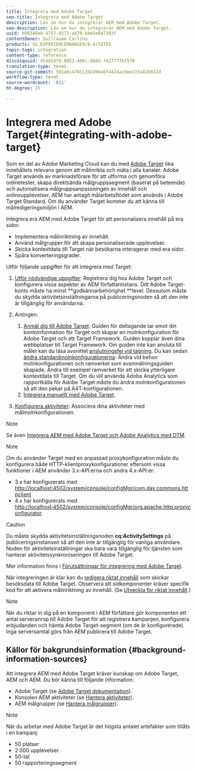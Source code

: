 ```yaml
---
title: Integrera med Adobe Target
seo-title: Integrera med Adobe Target
description: Läs om hur du integrerar AEM med Adobe Target.
seo-description: Läs om hur du integrerar AEM med Adobe Target.
uuid: b90346e8-9757-4272-a870-bbe5e647303f
contentOwner: Guillaume Carlino
products: SG_EXPERIENCEMANAGER/6.4/SITES
topic-tags: integration
content-type: reference
discoiquuid: 454854f8-6053-406c-888d-f427777bf570
translation-type: tm+mt
source-git-commit: 501a6c470113d249646f4424a19ee215a82b032d
workflow-type: tm+mt
source-wordcount: '611'
ht-degree: 1%

---
```



# Integrera med Adobe Target{#integrating-with-adobe-target}

Som en del av Adobe Marketing Cloud kan du med [Adobe Target](http://www.adobe.com/ro/solutions/testing-targeting/testandtarget.html) öka innehållets relevans genom att målinrikta och mäta i alla kanaler. Adobe Target används av marknadsförare för att utforma och genomföra onlinetester, skapa direktsända målgruppssegment (baserat på beteende) och automatisera målgruppsanpassningen av innehåll och onlineupplevelser. AEM har antagit målarbetsflödet som används i Adobe Target Standard. Om du använder Target kommer du att känna till målredigeringsmiljön i AEM.

Integrera era AEM med Adobe Target för att personalisera innehåll på era sidor:

* Implementera målinriktning av innehåll.
* Använd målgrupper för att skapa personaliserade upplevelser.
* Skicka kontextdata till Target när besökarna interagerar med era sidor.
* Spåra konverteringsgrader.

Utför följande uppgifter för att integrera med Target:

1. [Utför nödvändiga uppgifter](/help/sites-administering/target-requirements.md): Registrera dig hos Adobe Target och konfigurera vissa aspekter av AEM författarinstans. Ditt Adobe Target-konto måste ha minst **godkännarbehörighet **level. Dessutom måste du skydda aktivitetsinställningarna på publiceringsnoden så att den inte är tillgänglig för användarna.

1. Antingen:

   1. [Anmäl dig till Adobe Target](/help/sites-administering/opt-in.md): Guiden för deltagande tar emot din kontoinformation för Target och skapar en molnkonfiguration för Adobe Target och ett Target Framework. Guiden kopplar även dina webbplatser till Target Framework. Om guiden inte kan ansluta till målet kan du läsa avsnittet [anslutningsfel vid tagning](/help/sites-administering/target-configuring.md#troubleshooting-target-connection-problems). Du kan sedan [ändra standardmolnkonfigurationerna](/help/sites-administering/target-configuring.md#modifying-the-opt-in-wizard-configurations): Ändra vid behov molnkonfigurationen och ramverket som avanmälningsguiden skapade. Ändra till exempel ramverket för att skicka ytterligare kontextdata till Target. Om du vill använda Adobe Analytics som rapportkälla för Adobe Target måste du ändra molnkonfigurationen så att den pekar på A4T-konfigurationen.
   1. [Integrera manuellt med Adobe Target](/help/sites-administering/target-configuring.md#manually-integrating-with-adobe-target).

1. [Konfigurera aktiviteter](/help/sites-authoring/activitylib.md): Associera dina aktiviteter med målmolnkonfigurationen.

>[!NOTE]
>
>Se även [Integrera AEM med Adobe Target och Adobe Analytics med DTM](https://helpx.adobe.com/experience-manager/using/integrate-digital-marketing-solutions.html).

>[!NOTE]
>
>Om du använder Target med en anpassad proxykonfiguration måste du konfigurera både HTTP-klientproxykonfigurationer eftersom vissa funktioner i AEM använder 3.x-API:erna och andra 4.x-API:er:
>
>* 3.x har konfigurerats med [http://localhost:4502/system/console/configMgr/com.day.commons.httpclient](http://localhost:4502/system/console/configMgr/com.day.commons.httpclient)
>* 4.x har konfigurerats med [http://localhost:4502/system/console/configMgr/org.apache.http.proxyconfigurator](http://localhost:4502/system/console/configMgr/org.apache.http.proxyconfigurator)

>



>[!CAUTION]
>
>Du måste skydda aktivitetsinställningsnoden **cq:ActivitySettings** på publiceringsinstansen så att den inte är tillgänglig för vanliga användare. Noden för aktivitetsinställningar ska bara vara tillgänglig för tjänsten som hanterar aktivitetssynkroniseringen till Adobe Target.
>
>Mer information finns i [Förutsättningar för integrering med Adobe Target](/help/sites-administering/target-requirements.md#securing-the-activity-settings-node).

När integreringen är klar kan du [redigera riktat innehåll](/help/sites-authoring/content-targeting-touch.md) som skickar besöksdata till Adobe Target. Observera att sidkomponenter kräver specifik kod för att aktivera målinriktning av innehåll. (Se [Utveckla för riktat innehåll](/help/sites-developing/target.md).)

>[!NOTE]
>
>När du riktar in dig på en komponent i AEM författare gör komponenten ett antal serveranrop till Adobe Target för att registrera kampanjen, konfigurera erbjudanden och hämta Adobe Target-segment (om de är konfigurerade). Inga serversamtal görs från AEM publicera till Adobe Target.

## Källor för bakgrundsinformation {#background-information-sources}

Att integrera AEM med Adobe Target kräver kunskap om Adobe Target, AEM och AEM. Du bör känna till följande information:

* Adobe Target (se [Adobe Target dokumentation](https://docs.adobe.com/content/help/en/target/using/target-home.html)).
* Konsolen AEM aktiviteter (se [Hantera aktiviteter](/help/sites-authoring/activitylib.md)).
* AEM målgrupper (se [Hantera målgrupper](/help/sites-authoring/managing-audiences.md)).

>[!NOTE]
>
>När du arbetar med Adobe Target är det högsta antalet artefakter som tillåts i en kampanj:
>
>* 50 platser
>* 2 000 upplevelser
>* 50-tal
>* 50 rapporteringssegment

>



